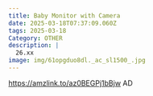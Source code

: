```yaml
---
title: Baby Monitor with Camera
date: 2025-03-18T07:37:09.060Z
tags: 2025-03-18
Category: OTHER
description: |
  26.xx
image: img/61opgduo8dl._ac_sl1500_.jpg
---
```

https://amzlink.to/az0BEGPj1bBjw
AD